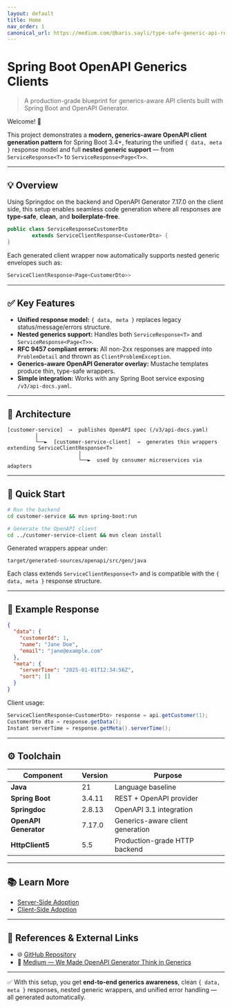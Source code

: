 ```yaml
---
layout: default
title: Home
nav_order: 1
canonical_url: https://medium.com/@baris.sayli/type-safe-generic-api-responses-with-spring-boot-3-4-openapi-generator-and-custom-templates-ccd93405fb04
---
```


# Spring Boot OpenAPI Generics Clients

> A production-grade blueprint for generics-aware API clients built with Spring Boot and OpenAPI Generator.

Welcome! 👋

This project demonstrates a **modern, generics-aware OpenAPI client generation pattern** for Spring Boot 3.4+, featuring
the unified `{ data, meta }` response model and full **nested generic support** — from `ServiceResponse<T>` to
`ServiceResponse<Page<T>>`.

---

## 💡 Overview

Using Springdoc on the backend and OpenAPI Generator 7.17.0 on the client side, this setup enables seamless code
generation where all responses are **type-safe**, **clean**, and **boilerplate-free**.

```java
public class ServiceResponseCustomerDto
        extends ServiceClientResponse<CustomerDto> {
}
```

Each generated client wrapper now automatically supports nested generic envelopes such as:

```java
ServiceClientResponse<Page<CustomerDto>>
```

---

## ✅ Key Features

* **Unified response model:** `{ data, meta }` replaces legacy status/message/errors structure.
* **Nested generics support:** Handles both `ServiceResponse<T>` and `ServiceResponse<Page<T>>`.
* **RFC 9457 compliant errors:** All non-2xx responses are mapped into `ProblemDetail` and thrown as
  `ClientProblemException`.
* **Generics-aware OpenAPI Generator overlay:** Mustache templates produce thin, type-safe wrappers.
* **Simple integration:** Works with any Spring Boot service exposing `/v3/api-docs.yaml`.

---

## 🧩 Architecture

```
[customer-service]  →  publishes OpenAPI spec (/v3/api-docs.yaml)
         │
         └──►  [customer-service-client]  →  generates thin wrappers extending ServiceClientResponse<T>
                       │
                       └──►  used by consumer microservices via adapters
```

---

## 🚀 Quick Start

```bash
# Run the backend
cd customer-service && mvn spring-boot:run

# Generate the OpenAPI client
cd ../customer-service-client && mvn clean install
```

Generated wrappers appear under:

`target/generated-sources/openapi/src/gen/java`

Each class extends `ServiceClientResponse<T>` and is compatible with the `{ data, meta }` response structure.

---

## 🧱 Example Response

```json
{
  "data": {
    "customerId": 1,
    "name": "Jane Doe",
    "email": "jane@example.com"
  },
  "meta": {
    "serverTime": "2025-01-01T12:34:56Z",
    "sort": []
  }
}
```

Client usage:

```java
ServiceClientResponse<CustomerDto> response = api.getCustomer(1);
CustomerDto dto = response.getData();
Instant serverTime = response.getMeta().serverTime();
```

---

## ⚙️ Toolchain

| Component             | Version | Purpose                          |
|-----------------------|---------|----------------------------------|
| **Java**              | 21      | Language baseline                |
| **Spring Boot**       | 3.4.11  | REST + OpenAPI provider          |
| **Springdoc**         | 2.8.13  | OpenAPI 3.1 integration          |
| **OpenAPI Generator** | 7.17.0  | Generics-aware client generation |
| **HttpClient5**       | 5.5     | Production-grade HTTP backend    |

---

## 📚 Learn More

* [Server-Side Adoption](adoption/server-side-adoption.md)
* [Client-Side Adoption](adoption/client-side-adoption.md)

---

## 🔗 References & External Links

<div class="callout learn-more">
  <ul>
    <li>🌐 <a href="https://github.com/bsayli/spring-boot-openapi-generics-clients" target="_blank" rel="noopener">GitHub Repository</a></li>
    <li>📘 <a href="https://medium.com/@baris.sayli/type-safe-generic-api-responses-with-spring-boot-3-4-openapi-generator-and-custom-templates-ccd93405fb04" target="_blank" rel="noopener">Medium — We Made OpenAPI Generator Think in Generics</a></li>
  </ul>
</div>

---

✅ With this setup, you get **end-to-end generics awareness**, clean `{ data, meta }` responses, nested generic wrappers,
and unified error handling — all generated automatically.

